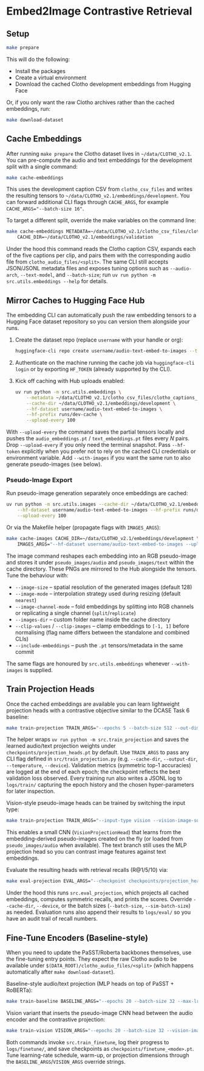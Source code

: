# Embed2Image Contrastive Retrieval

## Setup

```bash
make prepare
```

This will do the following:

- Install the packages
- Create a virtual environment
- Download the cached Clotho development embeddings from Hugging Face

Or, if you only want the raw Clotho archives rather than the cached embeddings, run:

```bash
make download-dataset
```

## Cache Embeddings

After running `make prepare` the Clotho dataset lives in `~/data/CLOTHO_v2.1`.
You can pre-compute the audio and text embeddings for the development split with
a single command:

```bash
make cache-embeddings
```

This uses the development caption CSV from `clotho_csv_files` and writes the
resulting tensors to `~/data/CLOTHO_v2.1/embeddings/development`. You can
forward additional CLI flags through `CACHE_ARGS`, for example
`CACHE_ARGS="--batch-size 16"`.

To target a different split, override the make variables on the command line:

```bash
make cache-embeddings METADATA=~/data/CLOTHO_v2.1/clotho_csv_files/clotho_captions_validation.csv \
    CACHE_DIR=~/data/CLOTHO_v2.1/embeddings/validation
```

Under the hood this command reads the Clotho caption CSV, expands each of the
five captions per clip, and pairs them with the corresponding audio file from
`clotho_audio_files/<split>`. The same CLI still accepts JSON/JSONL metadata files
and exposes tuning options such as `--audio-arch`, `--text-model`, and
`--batch-size`; run `uv run python -m src.utils.embeddings --help` for details.

## Mirror Caches to Hugging Face Hub

The embedding CLI can automatically push the raw embedding tensors to a
Hugging Face dataset repository so you can version them alongside your runs.

1. Create the dataset repo (replace `username` with your handle or org):

   ```bash
   huggingface-cli repo create username/audio-text-embed-to-images --type dataset
   ```

2. Authenticate on the machine running the cache job via `huggingface-cli login`
   or by exporting `HF_TOKEN` (already supported by the CLI).
3. Kick off caching with Hub uploads enabled:

   ```bash
   uv run python -m src.utils.embeddings \
       --metadata ~/data/CLOTHO_v2.1/clotho_csv_files/clotho_captions_development.csv \
       --cache-dir ~/data/CLOTHO_v2.1/embeddings/development \
       --hf-dataset username/audio-text-embed-to-images \
       --hf-prefix runs/dev-cache \
       --upload-every 100
   ```

With `--upload-every` the command saves the partial tensors locally and pushes
the `audio_embeddings.pt` / `text_embeddings.pt` files every *N* pairs. Drop
`--upload-every` if you only need the terminal snapshot. Pass `--hf-token`
explicitly when you prefer not to rely on the cached CLI credentials or
environment variable. Add `--with-images` if you want the same run to also
generate pseudo-images (see below).

### Pseudo-Image Export

Run pseudo-image generation separately once embeddings are cached:

```bash
uv run python -m src.utils.images --cache-dir ~/data/CLOTHO_v2.1/embeddings/development \
    --hf-dataset username/audio-text-embed-to-images --hf-prefix runs/dev-images \
    --upload-every 100
```

Or via the Makefile helper (propagate flags with `IMAGES_ARGS`):

```bash
make cache-images CACHE_DIR=~/data/CLOTHO_v2.1/embeddings/development \
    IMAGES_ARGS="--hf-dataset username/audio-text-embed-to-images --upload-every 100 --include-embeddings"
```

The image command reshapes each embedding into an RGB pseudo-image and stores it under
`pseudo_images/audio` and `pseudo_images/text` within the cache directory. These
PNGs are mirrored to the Hub alongside the tensors. Tune the behaviour with:

- `--image-size` – spatial resolution of the generated images (default 128)
- `--image-mode` – interpolation strategy used during resizing (default
  `nearest`)
- `--image-channel-mode` – fold embeddings by splitting into RGB channels or
  replicating a single channel (`split`/`replicate`)
- `--images-dir` – custom folder name inside the cache directory
- `--clip-values` / `--clip-images` – clamp embeddings to `[-1, 1]` before
  normalising (flag name differs between the standalone and combined CLIs)
- `--include-embeddings` – push the `.pt` tensors/metadata in the same commit

The same flags are honoured by `src.utils.embeddings` whenever `--with-images`
is supplied.

## Train Projection Heads

Once the cached embeddings are available you can learn lightweight projection
heads with a contrastive objective similar to the DCASE Task 6 baseline:

```bash
make train-projection TRAIN_ARGS="--epochs 5 --batch-size 512 --out-dim 128"
```

The helper wraps `uv run python -m src.train_projection` and saves the learned
audio/text projection weights under `checkpoints/projection_heads.pt` by
default. Use `TRAIN_ARGS` to pass any CLI flag defined in
`src/train_projection.py` (e.g. `--cache-dir`, `--output-dir`, `--temperature`,
`--device`). Validation metrics (symmetric top-1 accuracies) are logged at the
end of each epoch; the checkpoint reflects the best validation loss observed.
Every training run also writes a JSONL log to `logs/train/` capturing the epoch
history and the chosen hyper-parameters for later inspection.

Vision-style pseudo-image heads can be trained by switching the input type:

```bash
make train-projection TRAIN_ARGS="--input-type vision --vision-image-source generated --epochs 10"
```

This enables a small CNN (`VisionProjectionHead`) that learns from the
embedding-derived pseudo-images created on the fly (or loaded from
`pseudo_images/audio` when available). The text branch still uses the MLP
projection head so you can contrast image features against text embeddings.

Evaluate the resulting heads with retrieval recalls (R@1/5/10) via:

```bash
make eval-projection EVAL_ARGS="--checkpoint checkpoints/projection_heads.pt"
```

Under the hood this runs `src.eval_projection`, which projects all cached
embeddings, computes symmetric recalls, and prints the scores. Override
`--cache-dir`, `--device`, or the batch sizes (`--batch-size`,
`--sim-batch-size`) as needed. Evaluation runs also append their results to
`logs/eval/` so you have an audit trail of recall numbers.

## Fine-Tune Encoders (Baseline-style)

When you need to update the PaSST/Roberta backbones themselves, use the
fine-tuning entry points. They expect the raw Clotho audio to be available
under `$(DATA_ROOT)/clotho_audio_files/<split>` (which happens automatically
after `make download-dataset`).

Baseline-style audio/text projection (MLP heads on top of PaSST + RoBERTa):

```bash
make train-baseline BASELINE_ARGS="--epochs 20 --batch-size 32 --max-lr 3e-6"
```

Vision variant that inserts the pseudo-image CNN head between the audio encoder
and the contrastive projection:

```bash
make train-vision VISION_ARGS="--epochs 20 --batch-size 32 --vision-image-size 128"
```

Both commands invoke `src.train_finetune`, log their progress to
`logs/finetune/`, and save checkpoints as `checkpoints/finetune_<mode>.pt`. Tune
learning-rate schedule, warm-up, or projection dimensions through the
`BASELINE_ARGS`/`VISION_ARGS` override strings.

